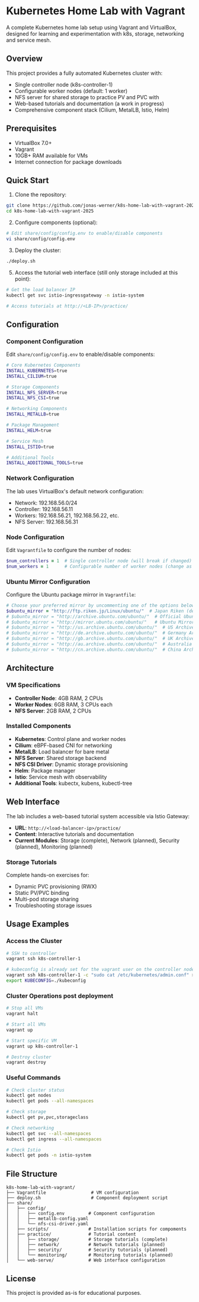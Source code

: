 # Kubernetes Home Lab with Vagrant

A complete Kubernetes home lab setup using Vagrant and VirtualBox, designed for learning and experimentation with k8s, storage, networking and service mesh.

## Overview

This project provides a fully automated Kubernetes cluster with:
- Single controller node (k8s-controller-1)
- Configurable worker nodes (default: 1 worker)
- NFS server for shared storage to practice PV and PVC with
- Web-based tutorials and documentation (a work in progress)
- Comprehensive component stack (Cilium, MetalLB, Istio, Helm)

## Prerequisites

- VirtualBox 7.0+
- Vagrant
- 10GB+ RAM available for VMs
- Internet connection for package downloads

## Quick Start

1. Clone the repository:
```bash
git clone https://github.com/jonas-werner/k8s-home-lab-with-vagrant-2025.git
cd k8s-home-lab-with-vagrant-2025
```

2. Configure components (optional):
```bash
# Edit share/config/config.env to enable/disable components
vi share/config/config.env
```

3. Deploy the cluster:
```bash
./deploy.sh
```



5. Access the tutorial web interface (still only storage included at this point):
```bash
# Get the load balancer IP
kubectl get svc istio-ingressgateway -n istio-system

# Access tutorials at http://<LB-IP>/practice/
```

## Configuration

### Component Configuration

Edit `share/config/config.env` to enable/disable components:

```bash
# Core Kubernetes Components
INSTALL_KUBERNETES=true
INSTALL_CILIUM=true

# Storage Components
INSTALL_NFS_SERVER=true
INSTALL_NFS_CSI=true

# Networking Components
INSTALL_METALLB=true

# Package Management
INSTALL_HELM=true

# Service Mesh
INSTALL_ISTIO=true

# Additional Tools
INSTALL_ADDITIONAL_TOOLS=true
```

### Network Configuration

The lab uses VirtualBox's default network configuration:
- Network: 192.168.56.0/24
- Controller: 192.168.56.11
- Workers: 192.168.56.21, 192.168.56.22, etc.
- NFS Server: 192.168.56.31

### Node Configuration

Edit `Vagrantfile` to configure the number of nodes:

```ruby
$num_controllers = 1  # Single controller node (will break if changed)
$num_workers = 1      # Configurable number of worker nodes (change as required)
```

### Ubuntu Mirror Configuration

Configure the Ubuntu package mirror in `Vagrantfile`:

```ruby
# Choose your preferred mirror by uncommenting one of the options below:
$ubuntu_mirror = "http://ftp.riken.jp/Linux/ubuntu/"  # Japan Riken (default)
# $ubuntu_mirror = "http://archive.ubuntu.com/ubuntu/"  # Official Ubuntu Archive
# $ubuntu_mirror = "http://mirror.ubuntu.com/ubuntu/"   # Ubuntu Mirror Network
# $ubuntu_mirror = "http://us.archive.ubuntu.com/ubuntu/"  # US Archive
# $ubuntu_mirror = "http://de.archive.ubuntu.com/ubuntu/"  # Germany Archive
# $ubuntu_mirror = "http://gb.archive.ubuntu.com/ubuntu/"  # UK Archive
# $ubuntu_mirror = "http://au.archive.ubuntu.com/ubuntu/"  # Australia Archive
# $ubuntu_mirror = "http://cn.archive.ubuntu.com/ubuntu/"  # China Archive
```

## Architecture

### VM Specifications

- **Controller Node**: 4GB RAM, 2 CPUs
- **Worker Nodes**: 6GB RAM, 3 CPUs each
- **NFS Server**: 2GB RAM, 2 CPUs

### Installed Components

- **Kubernetes**: Control plane and worker nodes
- **Cilium**: eBPF-based CNI for networking
- **MetalLB**: Load balancer for bare metal
- **NFS Server**: Shared storage backend
- **NFS CSI Driver**: Dynamic storage provisioning
- **Helm**: Package manager
- **Istio**: Service mesh with observability
- **Additional Tools**: kubectx, kubens, kubectl-tree

## Web Interface

The lab includes a web-based tutorial system accessible via Istio Gateway:

- **URL**: `http://<load-balancer-ip>/practice/`
- **Content**: Interactive tutorials and documentation
- **Current Modules**: Storage (complete), Network (planned), Security (planned), Monitoring (planned)

### Storage Tutorials

Complete hands-on exercises for:
- Dynamic PVC provisioning (RWX)
- Static PV/PVC binding
- Multi-pod storage sharing
- Troubleshooting storage issues

## Usage Examples

### Access the Cluster

```bash
# SSH to controller
vagrant ssh k8s-controller-1

# kubeconfig is already set for the vagrant user on the controller node, but if you manually want to copy kubeconfig to local machine:
vagrant ssh k8s-controller-1 -c "sudo cat /etc/kubernetes/admin.conf" > kubeconfig
export KUBECONFIG=./kubeconfig
```

### Cluster Operations post deployment

```bash
# Stop all VMs 
vagrant halt

# Start all VMs
vagrant up

# Start specific VM
vagrant up k8s-controller-1

# Destroy cluster
vagrant destroy
```

### Useful Commands

```bash
# Check cluster status
kubectl get nodes
kubectl get pods --all-namespaces

# Check storage
kubectl get pv,pvc,storageclass

# Check networking
kubectl get svc --all-namespaces
kubectl get ingress --all-namespaces

# Check Istio
kubectl get pods -n istio-system
```

## File Structure

```
k8s-home-lab-with-vagrant/
├── Vagrantfile                 # VM configuration
├── deploy.sh                   # Component deployment script
├── share/
│   ├── config/
│   │   ├── config.env         # Component configuration
│   │   ├── metallb-config.yaml
│   │   └── nfs-csi-driver.yaml
│   ├── scripts/               # Installation scripts for compoments
│   ├── practice/              # Tutorial content
│   │   ├── storage/           # Storage tutorials (complete)
│   │   ├── network/           # Network tutorials (planned)
│   │   ├── security/          # Security tutorials (planned)
│   │   └── monitoring/        # Monitoring tutorials (planned)
│   └── web-serve/             # Web interface configuration
```

## License

This project is provided as-is for educational purposes.
